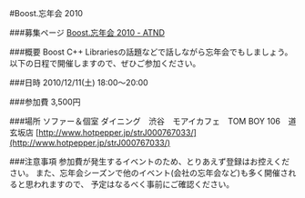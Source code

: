 #Boost.忘年会 2010

###募集ページ
[Boost.忘年会 2010 - ATND](http://atnd.org/events/9786)

###概要
Boost C++ Librariesの話題などで話しながら忘年会でもしましょう。
以下の日程で開催しますので、ぜひご参加ください。


###日時
2010/12/11(土) 18:00～20:00


###参加費
3,500円


###場所
ソファー＆個室 ダイニング　渋谷　モアイカフェ　TOM BOY 106　道玄坂店
[http://www.hotpepper.jp/strJ000767033/](http://www.hotpepper.jp/strJ000767033/)


###注意事項
参加費が発生するイベントのため、とりあえず登録はお控えください。
また、忘年会シーズンで他のイベント(会社の忘年会など)も多く開催されると思われますので、
予定はなるべく事前にご確認ください。


